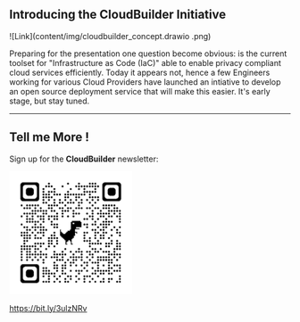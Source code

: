 ## Introducing the CloudBuilder Initiative


![Link](content/img/cloudbuilder_concept.drawio .png)

Preparing for the presentation one question become obvious: is the current toolset for "Infrastructure as Code (IaC)" able to enable privacy compliant cloud services efficiently. Today it appears not, hence a few Engineers working for various Cloud Providers have launched an intiative to develop an open source deployment service that will make this easier. It's early stage, but stay tuned.

---

## Tell me More !

Sign up for the **CloudBuilder** newsletter:

![Link](content/img/cloudbuilder_signup220.png)

https://bit.ly/3ulzNRv

